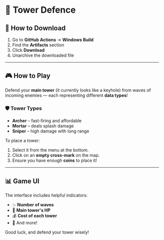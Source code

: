 # 🏰 Tower Defence

## 🔽 How to Download

1. Go to **GitHub Actions** → **Windows Build**
2. Find the **Artifacts** section
3. Click **Download**
4. Unarchive the downloaded file

---

## 🎮 How to Play

Defend your **main tower** (it currently looks like a keyhole) from waves of incoming enemies — each representing different **data types**!

### 🛡️ Tower Types

- **Archer** – fast-firing and affordable  
- **Mortar** – deals splash damage  
- **Sniper** – high damage with long range

To place a tower:

1. Select it from the menu at the bottom.
2. Click on an **empty cross-mark** on the map.
3. Ensure you have enough **coins** to place it!

---

## 📊 Game UI

The interface includes helpful indicators:

- 💥 **Number of waves**
- 🧱 **Main tower's HP**
- 💰 **Cost of each tower**
- 🔄 And more!

Good luck, and defend your tower wisely!

